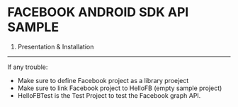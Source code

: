 FACEBOOK ANDROID SDK API SAMPLE
===========================

1) Presentation & Installation
----------------------------------
If any trouble:
* Make sure to define Facebook project as a library proeject
* Make sure to link Facebook project to HelloFB (empty sample project)
* HelloFBTest is the Test Project to test the Facebook graph API.


